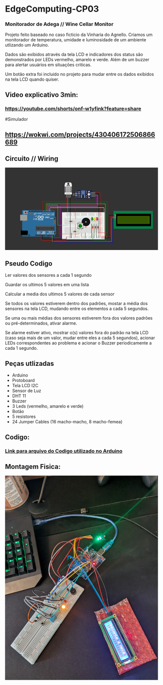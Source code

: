 # EdgeComputing-CP03
### Monitorador de Adega // Wine Cellar Monitor
Projeto feito baseado no caso ficticio da Vinharia do Agnello. Criamos um monitorador de temperatura, umidade e luminosidade de um ambiente utlizando um Arduino.

Dados são exibidos através da tela LCD e indicadores dos status são demonstrados por LEDs vermelho, amarelo e verde. Além de um buzzer para alertar usuários em situações criticas.

Um botão extra foi incluido no projeto para mudar entre os dados exibidos na tela LCD quando quiser.

## Video explicativo 3min:
### https://youtube.com/shorts/onf-w1yfink?feature=share

#Simulador
## https://wokwi.com/projects/430406172506866689

## Circuito // Wiring
![Imagem do Circuito feito no simulador Wokwi](EdgeComputing_CP03_ControleDeAdega.png)

## Pseudo Codigo
Ler valores dos sensores a cada 1 segundo

Guardar os ultimos 5 valores em uma lista

Calcular a media dos ultimos 5 valores de cada sensor

Se todos os valores estiverem dentro dos padrões, mostar a média dos sensores na tela LCD, mudando entre os elementos a cada 5 segundos.

Se uma ou mais médias dos sensores estiverem fora dos valores padrões ou pré-determinados, ativar alarme.

Se alarme estiver ativo, mostrar o(s) valores fora do padrão na tela LCD (caso seja mais de um valor, mudar entre eles a cada 5 segundos), acionar LEDs correspondentes ao problema e acionar o Buzzer periodicamente a cada 1 segundo.

## Peças utlizadas

- Arduino
- Protoboard
- Tela LCD I2C
- Sensor de Luz
- DHT 11
- Buzzer
- 3 Leds (vermelho, amarelo e verde)
- Botão
- 5 resistores
- 24 Jumper Cables (16 macho-macho, 8 macho-femea)

## Codigo: 
### [Link para arquivo do Codigo utilizado no Arduino](EdgeComputing_CP03_ControleDeAdega.c)

## Montagem Fisica: 
![Foto da montagem fisica do projeto](Foto_montagem_fisica_doProjeto_CP03.jpg)
